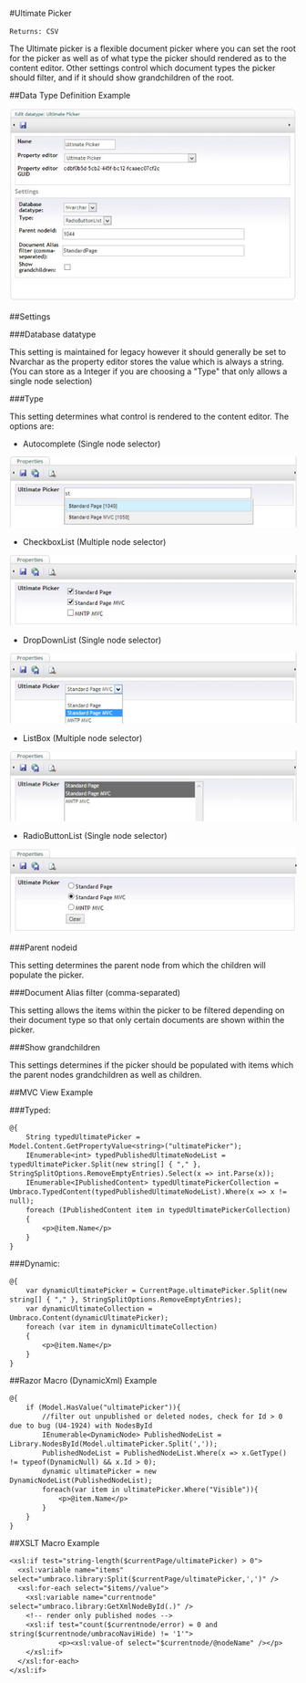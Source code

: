 #Ultimate Picker

`Returns: CSV`

The Ultimate picker is a flexible document picker where you can set the root for the picker as well as of what type  the picker should rendered as to the content editor. Other settings control which document types the picker should filter, and if it should show grandchildren of the root.

##Data Type Definition Example

![Ultimate Picker Data Type Definition](images/Ultimate-Picker-DataType.jpg?raw=true)

##Settings

###Database datatype

This setting is maintained for legacy however it should generally be set to Nvarchar as the property editor stores the value which is always a string. (You can store as a Integer if you are choosing a "Type" that only allows a single node selection)

###Type 

This setting determines what control is rendered to the content editor. The options are:

- Autocomplete (Single node selector)

![Ultimate Picker](images/Ultimate-Picker-AutoComplete.jpg?raw=true)

- CheckboxList (Multiple node selector)

![Ultimate Picker](images/Ultimate-Picker-CheckBoxList.jpg?raw=true)

- DropDownList (Single node selector)

![Ultimate Picker](images/Ultimate-Picker-DropDownList.jpg?raw=true)

- ListBox (Multiple node selector)

![Ultimate Picker](images/Ultimate-Picker-ListBox.jpg?raw=true)

- RadioButtonList (Single node selector)

![Ultimate Picker](images/Ultimate-Picker-RadioButtonList.jpg?raw=true)

###Parent nodeid 

This setting determines the parent node from which the children will populate the picker.

###Document Alias filter (comma-separated)

This setting allows the items within the picker to be filtered depending on their document type so that only certain documents are shown within the picker.

###Show grandchildren

This settings determines if the picker should be populated with items which the parent nodes grandchildren as well as children.

##MVC View Example

###Typed:

    @{
        String typedUltimatePicker = Model.Content.GetPropertyValue<string>("ultimatePicker");
        IEnumerable<int> typedPublishedUltimateNodeList = typedUltimatePicker.Split(new string[] { "," }, StringSplitOptions.RemoveEmptyEntries).Select(x => int.Parse(x));            
        IEnumerable<IPublishedContent> typedUltimatePickerCollection = Umbraco.TypedContent(typedPublishedUltimateNodeList).Where(x => x != null);
        foreach (IPublishedContent item in typedUltimatePickerCollection)
        {     
            <p>@item.Name</p>         
        }       
    }

###Dynamic: 

    @{
        var dynamicUltimatePicker = CurrentPage.ultimatePicker.Split(new string[] { "," }, StringSplitOptions.RemoveEmptyEntries);
        var dynamicUltimateCollection = Umbraco.Content(dynamicUltimatePicker);
        foreach (var item in dynamicUltimateCollection)
        {     
            <p>@item.Name</p>         
        }       
    }

##Razor Macro (DynamicXml) Example

	@{
	    if (Model.HasValue("ultimatePicker")){
	        //filter out unpublished or deleted nodes, check for Id > 0 due to bug (U4-1924) with NodesById
	        IEnumerable<DynamicNode> PublishedNodeList = Library.NodesById(Model.ultimatePicker.Split(','));        
	        PublishedNodeList = PublishedNodeList.Where(x => x.GetType() != typeof(DynamicNull) && x.Id > 0);       	               
	        dynamic ultimatePicker = new DynamicNodeList(PublishedNodeList);        
	        foreach(var item in ultimatePicker.Where("Visible")){                   
	            <p>@item.Name</p>      
	        }               
	    } 
	}

##XSLT Macro Example

	<xsl:if test="string-length($currentPage/ultimatePicker) > 0">  
	  <xsl:variable name="items" select="umbraco.library:Split($currentPage/ultimatePicker,',')" />  
	  <xsl:for-each select="$items//value">
	    <xsl:variable name="currentnode" select="umbraco.library:GetXmlNodeById(.)" />
	    <!-- render only published nodes -->
	    <xsl:if test="count($currentnode/error) = 0 and string($currentnode/umbracoNaviHide) != '1'">  
	        	<p><xsl:value-of select="$currentnode/@nodeName" /></p>
	    </xsl:if>                       
	  </xsl:for-each>     
	</xsl:if>
